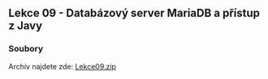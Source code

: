 Lekce 09 - Databázový server MariaDB a přístup z Javy
-----------------------------------------------------

### Soubory

Archív najdete zde: [Lekce09.zip](/data/2020-jaro/java-2/Java-Training--Projects--Java-2--Lekce09.zip)
